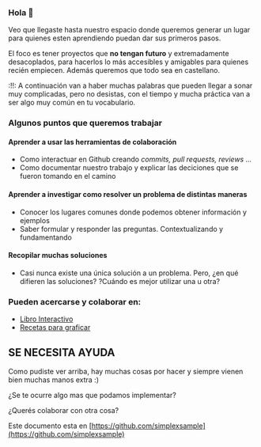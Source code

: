 ### Hola 👋

Veo que llegaste hasta nuestro espacio donde queremos generar un lugar para quienes esten aprendiendo puedan dar sus primeros pasos.

El foco es tener proyectos que **no tengan futuro** y extremadamente desacoplados, para hacerlos lo más accesibles y amigables para quienes recién empiecen.
Además queremos que todo sea en castellano. 

:!!: A continuación van a haber muchas palabras que pueden llegar a sonar muy complicadas, pero no desistas, con el tiempo y mucha práctica van a ser algo muy común en tu vocabulario.

### Algunos puntos que queremos trabajar

#### Aprender a usar las herramientas de colaboración

- Como interactuar en Github creando *commits, pull requests, reviews ...*
- Como documentar nuestro trabajo y explicar las deciciones que se fueron tomando en el camino

#### Aprender a investigar como resolver un problema de distintas maneras

- Conocer los lugares comunes donde podemos obtener información y ejemplos
- Saber formular y responder las preguntas. Contextualizando y fundamentando

#### Recopilar muchas soluciones 

- Casi nunca existe una única solución a un problema. Pero, ¿en qué difieren las soluciones? ?Cuándo es mejor utilizar una u otra?


### Pueden acercarse y colaborar en:

- [Libro Interactivo](https://github.com/simplexsample/libro_interactivo)
- [Recetas para graficar](https://github.com/simplexsample/recetas_para_graficar)

## SE NECESITA AYUDA

Como pudiste ver arriba, hay muchas cosas por hacer y siempre vienen bien muchas manos extra :)

¿Se te ocurre algo mas que podamos implementar?

¿Querés colaborar con otra cosa?

Este documento esta en [https://github.com/simplexsample](https://github.com/simplexsample)
